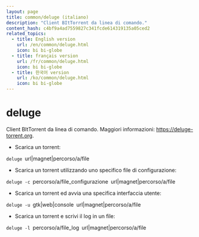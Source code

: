```yaml
---
layout: page
title: common/deluge (italiano)
description: "Client BItTorrent da linea di comando."
content_hash: c4bf9a4ad7559827c341fcde614319135a05ced2
related_topics:
  - title: English version
    url: /en/common/deluge.html
    icon: bi bi-globe
  - title: français version
    url: /fr/common/deluge.html
    icon: bi bi-globe
  - title: 한국어 version
    url: /ko/common/deluge.html
    icon: bi bi-globe
---
```

# deluge

Client BItTorrent da linea di comando.
Maggiori informazioni: <https://deluge-torrent.org>.

- Scarica un torrent:

`deluge `<span class="tldr-var badge badge-pill bg-dark-lm bg-white-dm text-white-lm text-dark-dm font-weight-bold">url|magnet|percorso/a/file</span>

- Scarica un torrent utilizzando uno specifico file di configurazione:

`deluge -c `<span class="tldr-var badge badge-pill bg-dark-lm bg-white-dm text-white-lm text-dark-dm font-weight-bold">percorso/a/file_configurazione</span>` `<span class="tldr-var badge badge-pill bg-dark-lm bg-white-dm text-white-lm text-dark-dm font-weight-bold">url|magnet|percorso/a/file</span>

- Scarica un torrent ed avvia una specifica interfaccia utente:

`deluge -u `<span class="tldr-var badge badge-pill bg-dark-lm bg-white-dm text-white-lm text-dark-dm font-weight-bold">gtk|web|console</span>` `<span class="tldr-var badge badge-pill bg-dark-lm bg-white-dm text-white-lm text-dark-dm font-weight-bold">url|magnet|percorso/a/file</span>

- Scarica un torrent e scrivi il log in un file:

`deluge -l `<span class="tldr-var badge badge-pill bg-dark-lm bg-white-dm text-white-lm text-dark-dm font-weight-bold">percorso/a/file_log</span>` `<span class="tldr-var badge badge-pill bg-dark-lm bg-white-dm text-white-lm text-dark-dm font-weight-bold">url|magnet|percorso/a/file</span>
